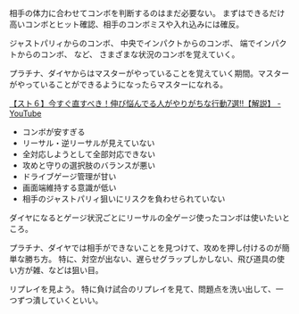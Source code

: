 相手の体力に合わせてコンボを判断するのはまだ必要ない。
まずはできるだけ高いコンボとヒット確認、相手のコンボミスや入れ込みには確反。

ジャストパリィからのコンボ、
中央でインパクトからのコンボ、
端でインパクトからのコンボ、
など、
さまざまな状況のコンボを覚えていく。

プラチナ、ダイヤからはマスターがやっていることを覚えていく期間。マスターがやっていることができるようになったらマスターになれる。

[【スト６】今すぐ直すべき！伸び悩んでる人がやりがちな行動7選‼︎【解説】 - YouTube](https://youtube.com/watch?v=hlQ6W4A6aAQ&si=mwD1s89pPuy_PkMP)

- コンボが安すぎる
- リーサル・逆リーサルが見えていない
- 全対応しようとして全部対応できない
- 攻めと守りの選択肢のバランスが悪い
- ドライブゲージ管理が甘い
- 画面端維持する意識が低い
- 相手のジャストパリィ狙いにリスクを負わせられていない

ダイヤになるとゲージ状況ごとにリーサルの全ゲージ使ったコンボは使いたいところ。

プラチナ、ダイヤでは相手ができないことを見つけて、攻めを押し付けるのが簡単な勝ち方。
特に、対空が出ない、遅らせグラップしかしない、飛び道具の使い方が雑、などは狙い目。

リプレイを見よう。
特に負け試合のリプレイを見て、問題点を洗い出して、一つずつ潰していくといい。
